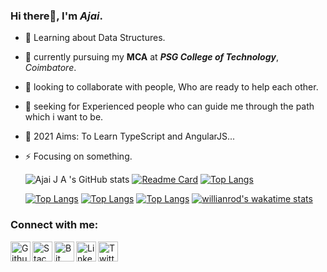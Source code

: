 ### Hi there👋, I'm *Ajai*.
   
   - 🌱 Learning about Data Structures.
   - 🔭 currently pursuing my **MCA** at ***PSG College of Technology***, *Coimbatore*.
   - 💬 looking to collaborate with people, Who are ready to help each other.
   - 🤔 seeking for Experienced people who can guide me through the path which i want to be.
   - 🥅 2021 Aims: To Learn TypeScript and AngularJS...
   - ⚡ Focusing on something.
   
      ![Ajai J A 's GitHub stats](https://github-readme-stats.vercel.app/api?username=AjaiJA&show_icons=true&theme=highcontrast)
      [![Readme Card](https://github-readme-stats.vercel.app/api/pin/?username=AjaiJA&repo=https://github.com/AjaiJA/Django-PostgreSQL-Connection)](https://github.com/AjaiJA/)
      [![Top Langs](https://github-readme-stats.vercel.app/api/top-langs/?username=AjaiJA)](https://github.com/AjaiJA/)
     
      [![Top Langs](https://github-readme-stats.vercel.app/api/top-langs/?username=AjaiJA&hide=javascript,html)](https://github.com/AjaiJA/)
      [![Top Langs](https://github-readme-stats.vercel.app/api/top-langs/?username=AjaiJA&langs_count=28)](https://github.com/AjaiJA/)
      [![Top Langs](https://github-readme-stats.vercel.app/api/top-langs/?username=AjaiJA&layout=compact)](https://github.com/AjaiJA/)
[![willianrod's wakatime stats](https://github-readme-stats.vercel.app/api/wakatime?username=AjaiJA)](https://github.com/AjaiJA/Django-PostgreSQL-Connection)


### Connect with me:<br>

   [<img align="left" alt="Github" width="32px" title="Github" src="https://cdn2.iconfinder.com/data/icons/social-icons-circular-color/512/github-512.png" />](https://github.com/AjaiJA/)
   [<img align="left" alt="Stack Overflow" width="32px" title="Stack Overflow" src="https://cdn2.iconfinder.com/data/icons/social-icons-33/128/Stack_Overflow-512.png" />](https://stackoverflow.com/users/12341806/ajaija?tab=profile)
   [<img align="left" alt="Bit Bucket" width="32px" title="Bit Bucket" src="https://cdn4.iconfinder.com/data/icons/logos-and-brands/512/44_Bitbucket_logo_logos-512.png" />](https://bitbucket.org/dashboard/projects)
   [<img align="left" alt="LinkedIn" width="32px" title="LinkedIN" src="http://pngimg.com/uploads/linkedIn/linkedIn_PNG24.png" />](https://www.linkedin.com/in/ajaija/)
   [<img align="left" alt="Twitter" title="Twitter" width="32px" src="https://www.freepnglogos.com/uploads/twitter-logo-png/twitter-logo-vector-png-clipart-1.png" />](https://twitter.com/Ajai__JA)

<br>
<br>
